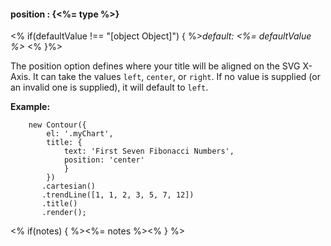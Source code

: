 #### **position** : {<%= type %>}

<% if(defaultValue !== "[object Object]") { %>*default: <%= defaultValue %>* <% }%>

The position option defines where your title will be aligned on the SVG X-Axis. It can take the values `left`, `center`, or `right`. If no value is supplied (or an invalid one is supplied), it will default to `left`.

**Example:**

        new Contour({
            el: '.myChart',
            title: {
                text: 'First Seven Fibonacci Numbers',
                position: 'center'
                }
            })
           .cartesian()
           .trendLine([1, 1, 2, 3, 5, 7, 12])
           .title()
           .render();

<% if(notes) { %><%= notes %><% } %>
